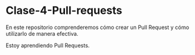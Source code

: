 # Clase-4-Pull-requests
En este repositorio comprenderemos cómo crear un Pull Request y cómo utilizarlo de manera efectiva.

Estoy aprendiendo Pull Requests.